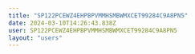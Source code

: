 ```yaml
---
title: "SP122PCEWZ4EHPBPVMMHSMBWMXCET99284C9A8PN5"
date: 2024-03-10T14:26:43.838Z
user: SP122PCEWZ4EHPBPVMMHSMBWMXCET99284C9A8PN5
layout: "users"
---
```

    